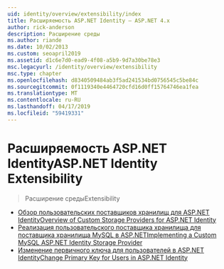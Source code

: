 ```yaml
---
uid: identity/overview/extensibility/index
title: Расширяемость ASP.NET Identity – ASP.NET 4.x
author: rick-anderson
description: Расширение среды
ms.author: riande
ms.date: 10/02/2013
ms.custom: seoapril2019
ms.assetid: d1c6e7d0-ead9-4f08-a5b9-9d7a30be78e3
msc.legacyurl: /identity/overview/extensibility
msc.type: chapter
ms.openlocfilehash: d8340509484ab3f5ad241534bd0756545c5be84c
ms.sourcegitcommit: 0f1119340e4464720cfd16d0ff15764746ea1fea
ms.translationtype: MT
ms.contentlocale: ru-RU
ms.lasthandoff: 04/17/2019
ms.locfileid: "59419331"
---
```

# <a name="aspnet-identity-extensibility"></a><span data-ttu-id="f112a-103">Расширяемость ASP.NET Identity</span><span class="sxs-lookup"><span data-stu-id="f112a-103">ASP.NET Identity Extensibility</span></span>

> <span data-ttu-id="f112a-104">Расширение среды</span><span class="sxs-lookup"><span data-stu-id="f112a-104">Extensibility</span></span>


- [<span data-ttu-id="f112a-105">Обзор пользовательских поставщиков хранилищ для ASP.NET Identity</span><span class="sxs-lookup"><span data-stu-id="f112a-105">Overview of Custom Storage Providers for ASP.NET Identity</span></span>](overview-of-custom-storage-providers-for-aspnet-identity.md)
- [<span data-ttu-id="f112a-106">Реализация пользовательского поставщика хранилища для поставщика хранилища MySQL в ASP.NET</span><span class="sxs-lookup"><span data-stu-id="f112a-106">Implementing a Custom MySQL ASP.NET Identity Storage Provider</span></span>](implementing-a-custom-mysql-aspnet-identity-storage-provider.md)
- [<span data-ttu-id="f112a-107">Изменение первичного ключа для пользователей в ASP.NET Identity</span><span class="sxs-lookup"><span data-stu-id="f112a-107">Change Primary Key for Users in ASP.NET Identity</span></span>](change-primary-key-for-users-in-aspnet-identity.md)
